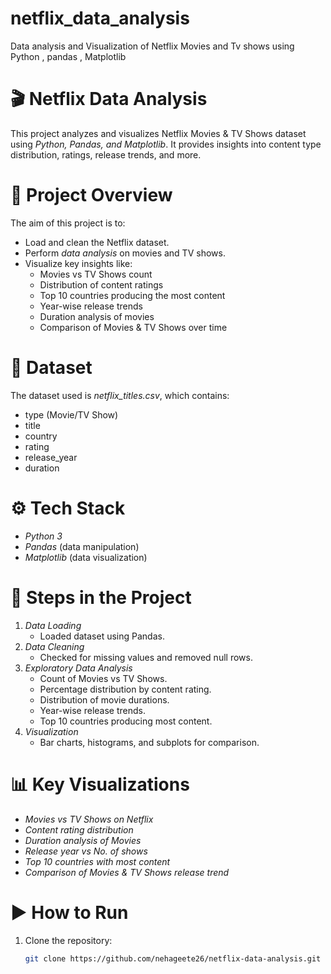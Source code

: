# netflix_data_analysis
Data analysis and Visualization of Netflix Movies and Tv shows using Python , pandas , Matplotlib

# 🎬 Netflix Data Analysis

This project analyzes and visualizes Netflix Movies & TV Shows dataset using *Python, Pandas, and Matplotlib*. It provides insights into content type distribution, ratings, release trends, and more.

# 📌 Project Overview
The aim of this project is to:
- Load and clean the Netflix dataset.
- Perform *data analysis* on movies and TV shows.
- Visualize key insights like:
  - Movies vs TV Shows count
  - Distribution of content ratings
  - Top 10 countries producing the most content
  - Year-wise release trends
  - Duration analysis of movies
  - Comparison of Movies & TV Shows over time

# 📂 Dataset
The dataset used is *netflix_titles.csv*, which contains:
- type (Movie/TV Show)
- title
- country
- rating
- release_year
- duration

# ⚙ Tech Stack
- *Python 3*
- *Pandas* (data manipulation)
- *Matplotlib* (data visualization)

# 🚀 Steps in the Project
1. *Data Loading*
   - Loaded dataset using Pandas.
2. *Data Cleaning*
   - Checked for missing values and removed null rows.
3. *Exploratory Data Analysis*
   - Count of Movies vs TV Shows.
   - Percentage distribution by content rating.
   - Distribution of movie durations.
   - Year-wise release trends.
   - Top 10 countries producing most content.
4. *Visualization*
   - Bar charts, histograms, and subplots for comparison.

# 📊 Key Visualizations
- *Movies vs TV Shows on Netflix*
- *Content rating distribution*
- *Duration analysis of Movies*
- *Release year vs No. of shows*
- *Top 10 countries with most content*
- *Comparison of Movies & TV Shows release trend*

# ▶ How to Run
1. Clone the repository:
   ```bash
   git clone https://github.com/nehageete26/netflix-data-analysis.git
